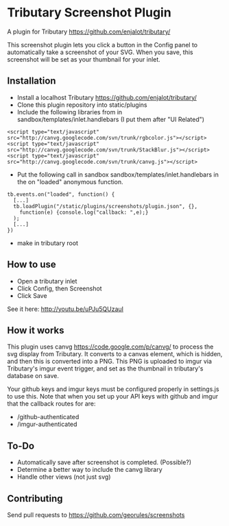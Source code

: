 # Tributary Screenshot Plugin

A plugin for Tributary https://github.com/enjalot/tributary/

This screenshot plugin lets you click a button in the Config panel to automatically take a screenshot of your SVG.  When you save, this screenshot will be set as your thumbnail for your inlet.  

## Installation
+ Install a localhost Tributary https://github.com/enjalot/tributary/ 
+ Clone this plugin repository into static/plugins 
+ Include the following libraries from in sandbox/templates/inlet.handlebars  (I put them after "UI Related")

```
<script type="text/javascript" src="http://canvg.googlecode.com/svn/trunk/rgbcolor.js"></script>
<script type="text/javascript" src="http://canvg.googlecode.com/svn/trunk/StackBlur.js"></script>
<script type="text/javascript" src="http://canvg.googlecode.com/svn/trunk/canvg.js"></script>
```

+ Put the following call in sandbox sandbox/templates/inlet.handlebars in the on "loaded" anonymous function.

```
tb.events.on("loaded", function() { 
  [...]
  tb.loadPlugin("/static/plugins/screenshots/plugin.json", {}, 
    function(e) {console.log("callback: ",e);}
  );
  [...]
})
```

+ make in tributary root

## How to use
+ Open a tributary inlet
+ Click Config, then Screenshot
+ Click Save

See it here: http://youtu.be/uPJu5QUzauI 

## How it works
This plugin uses canvg https://code.google.com/p/canvg/ to process the svg display from Tributary.  It converts to a canvas element, which is hidden, and then this is converted into a PNG.  This PNG is uploaded to imgur via Tributary's imgur event trigger, and set as the thumbnail in tributary's database on save.

Your github keys and imgur keys must be configured properly in settings.js to use this.  Note that when you set up your API keys with github and imgur that the callback routes for are:
+ /github-authenticated
+ /imgur-authenticated

## To-Do
+ Automatically save after screenshot is completed.  (Possible?)
+ Determine a better way to include the canvg library
+ Handle other views (not just svg)

## Contributing 
Send pull requests to https://github.com/georules/screenshots
